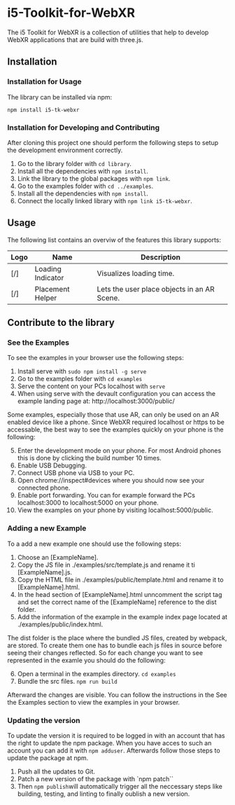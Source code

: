 # i5-Toolkit-for-WebXR
The i5 Toolkit for WebXR is a collection of utilities that help to develop WebXR applications that are build with three.js.

## Installation

### Installation for Usage

The library can be installed via npm:

``npm install i5-tk-webxr``

### Installation for Developing and Contributing

After cloning this project one should perform the following steps to setup the development environment correctly.

1. Go to the library folder with `cd library`.
2. Install all the dependencies with `npm install`.
3. Link the library to the global packages with `npm link`.
4. Go to the examples folder with `cd ../examples`.
5. Install all the dependencies with `npm install`.
6. Connect the locally linked library with `npm link i5-tk-webxr`.

## Usage
The following list contains an overviw of the features this library supports:

| Logo | Name              | Description                                 |
|------|-------------------|---------------------------------------------|
| [/]  | Loading Indicator | Visualizes loading time.                    |
| [/]  | Placement Helper  | Lets the user place objects in an AR Scene. |

## Contribute to the library

### See the Examples
To see the examples in your browser use the following steps:

1. Install serve with `sudo npm install -g serve`
2. Go to the examples folder with `cd examples`
3. Serve the content on your PCs localhost with `serve`
4. When using serve with the devault configuration you can access the example landing page at: http://localhost:3000/public/

Some examples, especially those that use AR, can only be used on an AR enabled device like a phone.
Since WebXR required localhost or https to be accessable, the best way to see the examples quickly on your phone is the following:

5. Enter the development mode on your phone. For most Android phones this is done by clicking the build number 10 times.
6. Enable USB Debugging.
7. Connect USB phone via USB to your PC.
8. Open chrome://inspect#devices where you should now see your connected phone.
9. Enable port forwarding. You can for example forward the PCs localhost:3000 to localhost:5000 on your phone.
10. View the examples on your phone by visiting localhost:5000/public.

### Adding a new Example
To a add a new example one should use the following steps:

1. Choose an [ExampleName].
2. Copy the JS file in ./examples/src/template.js and rename it ti [ExampleName].js.
3. Copy the HTML file in ./examples/public/template.html and rename it to [ExampleName].html.
4. In the head section of [ExampleName].html unncomment the script tag and set the correct name of the [ExampleName] reference to the dist folder.
5. Add the information of the example in the example index page located at ./examples/public/index.html.

The dist folder is the place where the bundled JS files, created by webpack, are stored. To create them one has to bundle each js files in source before seeing their changes reflected. So for each change you want to see represented in the examle you should do the following:

6. Open a terminal in the examples directory. 
`cd examples`
7. Bundle the src files.
`npm run build`

Afterward the changes are visible. You can follow the instructions in the See the Examples section to view the examples in your browser.

### Updating the version
To update the version it is required to be logged in with an account that has the right to update the npm package.
When you have acces to such an account you can add it with `npm adduser`. Afterwards follow those steps to update the package at npm.

1. Push all the updates to Git.
2. Patch a new version of the package with `npm patch``
3. Then `npm publish`will automatically trigger all the neccessary steps like building, testing, and linting to finally oublish a new version.